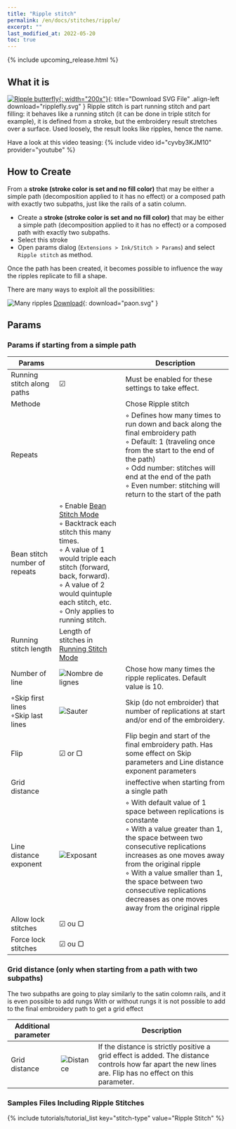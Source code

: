 ```yaml
---
title: "Ripple stitch"
permalink: /en/docs/stitches/ripple/
excerpt: ""
last_modified_at: 2022-05-20
toc: true
---
```

{% include upcoming_release.html %}
## What it is
[![Ripple butterfly](/assets/images/docs/ripplefly.jpg){: width="200x"}](/assets/images/docs/ripplefly.svg){: title="Download SVG File" .align-left download="ripplefly.svg" }
Ripple stitch is part running stitch and part filling: it behaves like a running stitch (it can be done in triple stitch for example), it is defined from a stroke, but the embroidery result stretches over a surface. Used loosely, the result looks like ripples, hence the name.



Have a look at this video teasing: {% include video id="cyvby3KJM10" provider="youtube" %}

## How to Create

From a **stroke (stroke color is set and no fill color)** that may be either a simple path (decomposition applied to it has no effect) or a composed path with exactly two subpaths, just like the rails of a satin column.

* Create a **stroke (stroke color is set and no fill color)** that may be either a simple path (decomposition applied to it has no effect) or a composed path with exactly two subpaths.
* Select this stroke
* Open params dialog (`Extensions > Ink/Stitch > Params`) and select `Ripple stitch` as method.

Once the path has been created, it becomes possible to influence the way the ripples replicate to fill a shape.




There are many ways to exploit all the possibilities:



![Many ripples](/assets/images/docs/en/rippleways_en.svg)
[Download](/assets/images/docs/en/rippleways_en.svg){: download="paon.svg" }



## Params
### Params if starting from a simple path

Params||Description
---|---|---
Running stitch along paths      |  ☑ |Must be enabled for these settings to take effect.
Methode     || Chose Ripple stitch 
Repeats                        ||◦ Defines how many times to run down and back along the final embroidery path<br />◦ Default: 1 (traveling once from the start to the end of the path)<br />◦ Odd number: stitches will end at the end of the path<br />◦ Even number: stitching will return to the start of the path
Bean stitch number of repeats |◦ Enable [Bean Stitch Mode](/docs/stitches/bean-stitch/)<br />◦ Backtrack each stitch this many times.<br />◦ A value of 1 would triple each stitch (forward, back, forward).<br />◦ A value of 2 would quintuple each stitch, etc.<br />◦ Only applies to running stitch.
Running stitch length|Length of stitches in [Running Stitch Mode](/docs/stitches/running-stitch/)
Number of line|<img src="/assets/images/docs/ripple_only_lines.svg" alt="Nombre de lignes"/>|Chose how many times the ripple replicates. Default value is 10.
◦Skip first lines <br /> ◦Skip last lines  |<img src="/assets/images/docs/en/ripple_only_skip_en.svg" alt="Sauter"/>| Skip (do not embroider)  that number of replications at start and/or end of the embroidery.
Flip |☑  or ▢|  Flip begin and start of the final embroidery path.  Has some effect on  Skip parameters and  Line distance exponent parameters
Grid distance|| ineffective when starting from a single path
Line distance exponent|<img src="/assets/images/docs/en/ripple_only_exponent_en.svg" alt="Exposant"/>| ◦ With default value of 1 space between replications is constante<br />◦ With a value greater than 1, the space between two consecutive replications increases as one moves away from the original ripple   <br />◦ With a value smaller than 1, the space between two consecutive replications decreases as one moves away from the original ripple 
Allow lock stitches| ☑  ou ▢||Enables lock stitches in only desired positions
Force lock stitches| ☑  ou ▢||Sew lock stitches after sewing this element, even if the distance to the next object is shorter than defined by the collapse length value in the Ink/Stitch preferences.

### Grid distance  (only when starting from a path with two subpaths)
The two subpaths are going to play similarly to the satin colomn rails,  and it is even possible to add rungs 
With or without rungs it is not possible to add to the final embroidery path to get a grid effect

Additional parameter||Description
---|---|---
Grid distance |<img src="/assets/images/docs/ripple_only_grid.svg" alt="Distance"/>| If the distance is strictly positive a grid effect is added. The distance controls how far apart the new  lines are. Flip has no effect on this parameter.  

### Samples Files Including Ripple Stitches

{% include tutorials/tutorial_list key="stitch-type" value="Ripple Stitch" %}




